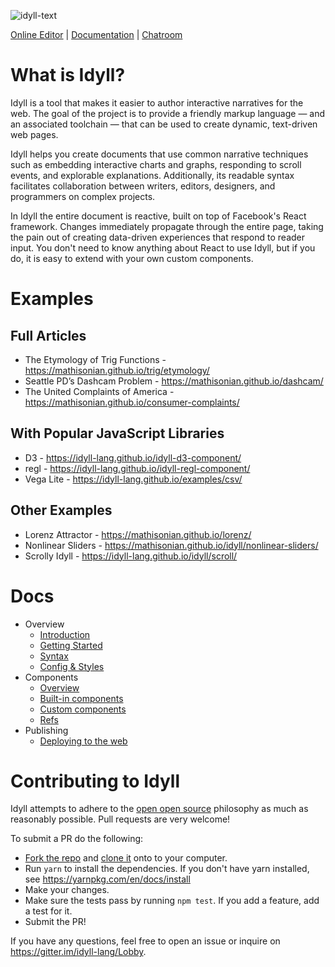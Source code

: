 ![idyll-text](https://cloud.githubusercontent.com/assets/1074773/24593896/95730fba-17dc-11e7-82dd-ae7335f205b6.png)

[Online Editor](https://idyll-lang.github.io/editor) | [Documentation](http://idyll-lang.org) | [Chatroom](https://gitter.im/idyll-lang/Lobby)


# What is Idyll?

Idyll is a tool that makes it easier to author interactive narratives for the web. The goal of the project is to provide a friendly markup language — and an associated toolchain — that can be used to create dynamic, text-driven web pages.

Idyll helps you create documents that use common narrative techniques such as embedding interactive charts and graphs, responding to scroll events, and explorable explanations. Additionally, its readable syntax facilitates collaboration between writers, editors, designers, and programmers on complex projects.

In Idyll the entire document is reactive, built on top of Facebook's React framework. Changes immediately propagate through the entire page, taking the pain out of creating data-driven experiences that respond to reader input. You don't need to know anything about React to use Idyll, but if you do, it is easy to extend with your own custom components.


# Examples

## Full Articles

* The Etymology of Trig Functions - https://mathisonian.github.io/trig/etymology/
* Seattle PD’s Dashcam Problem - https://mathisonian.github.io/dashcam/
* The United Complaints of America - https://mathisonian.github.io/consumer-complaints/

## With Popular JavaScript Libraries

* D3 - https://idyll-lang.github.io/idyll-d3-component/
* regl - https://idyll-lang.github.io/idyll-regl-component/
* Vega Lite - https://idyll-lang.github.io/examples/csv/

## Other Examples

* Lorenz Attractor - https://mathisonian.github.io/lorenz/
* Nonlinear Sliders - https://mathisonian.github.io/idyll/nonlinear-sliders/
* Scrolly Idyll - https://idyll-lang.github.io/idyll/scroll/


# Docs

* Overview
  * [Introduction](https://idyll-lang.github.io/introduction)
  * [Getting Started](https://idyll-lang.github.io/getting-started)
  * [Syntax](https://idyll-lang.github.io/syntax)
  * [Config & Styles](https://idyll-lang.github.io/configuration-and-styles)
* Components
  * [Overview](https://idyll-lang.github.io/components-overview)
  * [Built-in components](https://idyll-lang.github.io/components-built-in)
  * [Custom components](https://idyll-lang.github.io/components-custom)
  * [Refs](https://idyll-lang.github.io/components-refs)
* Publishing
  * [Deploying to the web](https://idyll-lang.github.io/publishing-deploying-to-the-web)


# Contributing to Idyll

Idyll attempts to adhere to the [open open source](http://openopensource.org/) philosophy as much as reasonably possible. Pull requests are very welcome!

To submit a PR do the following:

* [Fork the repo](https://help.github.com/articles/fork-a-repo/) and [clone it](https://help.github.com/articles/cloning-a-repository/) onto to your computer.
* Run `yarn` to install the dependencies. If you don't have yarn installed, see https://yarnpkg.com/en/docs/install
* Make your changes.
* Make sure the tests pass by running `npm test`. If you add a feature, add a test for it.
* Submit the PR!

If you have any questions, feel free to open an issue or inquire on https://gitter.im/idyll-lang/Lobby.

